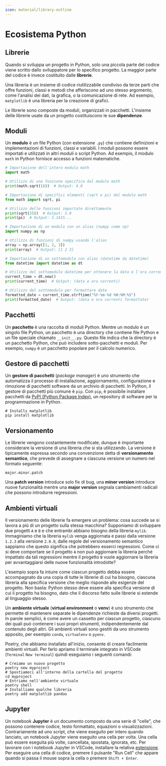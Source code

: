 ```yaml
---
icon: material/library-outline
---
```


# Ecosistema Python
## Librerie

Quando si sviluppa un progetto in Python, solo una piccola parte del codice viene scritto dallo sviluppatore per lo specifico progetto. La maggior parte del codice è invece costituito dalle **librerie**.

Una libreria è un insieme di codice riutilizzabile condiviso da terze parti che offre funzioni, classi e metodi che afferiscono ad uno stesso argomento, come l'analisi dei dati, la grafica, o la comunicazione di rete. Ad esempio, `matplotlib` è una libreria per la creazione di grafici.

Le librerie sono composte da moduli, organizzati in pacchetti. L'insieme delle librerie usate da un progetto costituiscono le sue **dipendenze**.

## Moduli

Un **modulo** è un file Python (con estensione `.py`) che contiene definizioni e implementazioni di funzioni, classi e variabili. I moduli possono essere importati e utilizzati in altri moduli o script Python. Ad esempio, il modulo `math` in Python fornisce accesso a funzioni matematiche.

```python
# Importazione dell'intero modulo math
import math

# Utilizzo di una funzione specifica dal modulo math
print(math.sqrt(16))  # Output: 4.0

# Importazione di specifici elementi (sqrt e pi) dal modulo math
from math import sqrt, pi

# Utilizzo delle funzioni importate direttamente
print(sqrt(25))  # Output: 5.0
print(pi)  # Output: 3.1415...

# Importazione di un modulo con un alias (numpy come np)
import numpy as np

# Utilizzo di funzioni di numpy usando l'alias
array = np.array([1, 2, 3])
print(array)  # Output: [1 2 3]

# Importazione di un sottomodulo con alias (datetime da datetime)
from datetime import datetime as dt

# Utilizzo del sottomodulo datetime per ottenere la data e l'ora corrente
current_time = dt.now()
print(current_time)  # Output: (data e ora correnti)

# Utilizzo del sottomodulo per formattare date
formatted_date = current_time.strftime("%Y-%m-%d %H:%M:%S")
print(formatted_date)  # Output: (data e ora correnti formattate)
```

## Pacchetti

Un **pacchetto** è una raccolta di moduli Python. Mentre un modulo è un singolo file Python, un pacchetto è una directory che contiene file Python e un file speciale chiamato `__init__.py`. Questo file indica che la directory è un pacchetto Python, che può includere sotto-pacchetti e moduli. Per esempio, `numpy` è un pacchetto popolare per il calcolo numerico.

## Gestore di pacchetti

Un **gestore di pacchetti** (*package manager*) è uno strumento che automatizza il processo di installazione, aggiornamento, configurazione e rimozione di pacchetti software da un archivio di pacchetti. In Python, il gestore di pacchetti più comune è `pip`. Con `pip`, è possibile installare pacchetti da [PyPI (Python Package Index)](https://pypi.org/), un repository di software per la programmazione in Python.

```shell
# Installs matplotlib
pip install matplotlib
```

## Versionamento

Le librerie vengono costantemente modificate, dunque è importante considerare la versione di una libreria che si sta utilizzando. La versione è tipicamente espressa secondo una convenzione detta di **versionamento semantico**, che prevede di assegnare a ciascuna versione un numero nel formato seguente:

```text
major.minor.patch
```

Una **patch version** introduce solo fix di bug, una **minor version** introduce nuove funzionalità mentre una **major version** segnala cambiamenti radicali che possono introdurre regressioni.


## Ambienti virtuali

Il versionamento delle librerie fa emergere un problema: cosa succede se si lavora a più di un progetto sulla stessa macchina? Supponiamo di sviluppare due progetti `A` e `B` e che entrambi abbiano bisogno della libreria `mylib`. Immaginiamo che la libreria `mylib` venga aggiornata e passi dalla versione `1.2.3` alla versione `2.0.0`, dalle regole del versionamento semantico sappiamo che questo significa che potrebbero esserci regressioni. Come ci si deve comportare se il progetto `A` non può aggiornare la libreria perché impattato da tali regressioni mentre il progetto `B` vuole aggiornare la libreria per avvantaggiarsi delle nuove funzionalità introdotte?

L'esempio sopra fa intuire come ciascun progetto debba essere accompagnato da una copia di tutte le librerie di cui ha bisogno, ciascuna libreria alla specifica versione che meglio risponde alle esigenze del progetto. Non basta: Python stesso deve essere alla specifica versione di cui il progetto ha bisogno, dato che il discorso fatto sulle librerie si estende al linguaggio stesso.

Un **ambiente virtuale** (**virtual environment** o **venv**) è uno strumento che permette di mantenere separate le dipendenze richieste da diversi progetti. In parole semplici, è come avere un cassetto per ciascun progetto, ciascuno dei quali può contenere i suoi propri strumenti, indipendentemente dal contenuto degli altri. Gli ambienti virtuali sono gestiti da uno strumento apposito, per esempio `conda`, `virtualenv` o `pyenv`.

Poetry, che abbiamo installato all'inizio, consente di creare facilmente ambienti virtuali. Per farlo apriamo il terminale integrato in VSCode (`Terminal` `New terminal`) quindi eseguiamo i seguenti comandi:

```shell
# Creiamo un nuovo progetto
poetry new myproject
# Spostiamoci all'interno della cartella del progetto
cd myproject
# Entriamo nell'ambiente virtuale
poetry shell
# Installiamo qualche libreria
poetry add matplotlib pandas
```

## Jupyter

Un notebook **Jupyter** è un documento composto da una serie di "celle", che possono contenere codice, testo formattato, equazioni o visualizzazioni. Contrariamente ad uno script, che viene eseguito per intero quando lanciato, un notebook Jupyter viene eseguito una cella per volta. Una cella può essere eseguita più volte, cancellata, spostata, ignorata, etc. Per lavorare con i notebook Jupyter in VSCode, installare la relativa [estensione](https://marketplace.visualstudio.com/items?itemName=ms-toolsai.jupyter). Per eseguire una cella di codice, premere il pulsante "Run Cell" che appare quando si passa il mouse sopra la cella o premere `Shift + Enter`.
